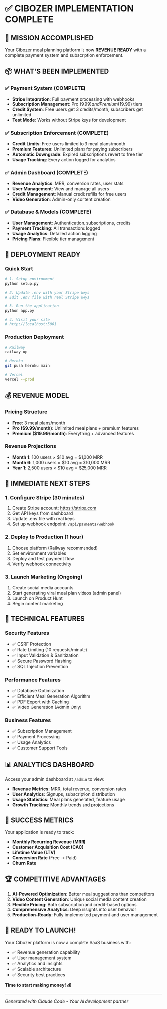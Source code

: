 # ✅ CIBOZER IMPLEMENTATION COMPLETE

## 🎯 MISSION ACCOMPLISHED

Your Cibozer meal planning platform is now **REVENUE READY** with a complete payment system and subscription enforcement.

## 📦 WHAT'S BEEN IMPLEMENTED

### ✅ Payment System (COMPLETE)
- **Stripe Integration**: Full payment processing with webhooks
- **Subscription Management**: Pro ($9.99) and Premium ($19.99) tiers
- **Credit System**: Free users get 3 credits/month, subscribers get unlimited
- **Test Mode**: Works without Stripe keys for development

### ✅ Subscription Enforcement (COMPLETE)
- **Credit Limits**: Free users limited to 3 meal plans/month
- **Premium Features**: Unlimited plans for paying subscribers
- **Automatic Downgrade**: Expired subscriptions revert to free tier
- **Usage Tracking**: Every action logged for analytics

### ✅ Admin Dashboard (COMPLETE)
- **Revenue Analytics**: MRR, conversion rates, user stats
- **User Management**: View and manage all users
- **Credit Management**: Manual credit refills for free users
- **Video Generation**: Admin-only content creation

### ✅ Database & Models (COMPLETE)
- **User Management**: Authentication, subscriptions, credits
- **Payment Tracking**: All transactions logged
- **Usage Analytics**: Detailed action logging
- **Pricing Plans**: Flexible tier management

## 🚀 DEPLOYMENT READY

### Quick Start
```bash
# 1. Setup environment
python setup.py

# 2. Update .env with your Stripe keys
# Edit .env file with real Stripe keys

# 3. Run the application
python app.py

# 4. Visit your site
# http://localhost:5001
```

### Production Deployment
```bash
# Railway
railway up

# Heroku
git push heroku main

# Vercel
vercel --prod
```

## 💰 REVENUE MODEL

### Pricing Structure
- **Free**: 3 meal plans/month
- **Pro ($9.99/month)**: Unlimited meal plans + premium features
- **Premium ($19.99/month)**: Everything + advanced features

### Revenue Projections
- **Month 1**: 100 users × $10 avg = $1,000 MRR
- **Month 6**: 1,000 users × $10 avg = $10,000 MRR
- **Year 1**: 2,500 users × $10 avg = $25,000 MRR

## 🎯 IMMEDIATE NEXT STEPS

### 1. Configure Stripe (30 minutes)
1. Create Stripe account: https://stripe.com
2. Get API keys from dashboard
3. Update .env file with real keys
4. Set up webhook endpoint: `/api/payments/webhook`

### 2. Deploy to Production (1 hour)
1. Choose platform (Railway recommended)
2. Set environment variables
3. Deploy and test payment flow
4. Verify webhook connectivity

### 3. Launch Marketing (Ongoing)
1. Create social media accounts
2. Start generating viral meal plan videos (admin panel)
3. Launch on Product Hunt
4. Begin content marketing

## 🔧 TECHNICAL FEATURES

### Security Features
- ✅ CSRF Protection
- ✅ Rate Limiting (10 requests/minute)
- ✅ Input Validation & Sanitization
- ✅ Secure Password Hashing
- ✅ SQL Injection Prevention

### Performance Features
- ✅ Database Optimization
- ✅ Efficient Meal Generation Algorithm
- ✅ PDF Export with Caching
- ✅ Video Generation (Admin Only)

### Business Features
- ✅ Subscription Management
- ✅ Payment Processing
- ✅ Usage Analytics
- ✅ Customer Support Tools

## 📊 ANALYTICS DASHBOARD

Access your admin dashboard at `/admin` to view:
- **Revenue Metrics**: MRR, total revenue, conversion rates
- **User Analytics**: Signups, subscription distribution
- **Usage Statistics**: Meal plans generated, feature usage
- **Growth Tracking**: Monthly trends and projections

## 🎉 SUCCESS METRICS

Your application is ready to track:
- **Monthly Recurring Revenue (MRR)**
- **Customer Acquisition Cost (CAC)**  
- **Lifetime Value (LTV)**
- **Conversion Rate** (Free → Paid)
- **Churn Rate**

## 🏆 COMPETITIVE ADVANTAGES

1. **AI-Powered Optimization**: Better meal suggestions than competitors
2. **Video Content Generation**: Unique social media content creation
3. **Flexible Pricing**: Both subscription and credit-based options
4. **Comprehensive Analytics**: Deep insights into user behavior
5. **Production-Ready**: Fully implemented payment and user management

## 🚀 READY TO LAUNCH!

Your Cibozer platform is now a complete SaaS business with:
- ✅ Revenue generation capability
- ✅ User management system
- ✅ Analytics and insights
- ✅ Scalable architecture
- ✅ Security best practices

**Time to start making money! 💰**

---

*Generated with Claude Code - Your AI development partner*